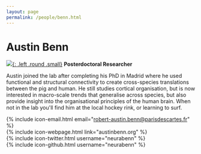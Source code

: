```yaml
---
layout: page
permalink: /people/benn.html
---
```

# Austin Benn
[![]({{site.baseurl}}/images/Benn.jpg){: .left .round .small}](/people/benn.html)
**Posterdoctoral Researcher**  

Austin joined the lab after completing his PhD in Madrid where he used functional and structural connectivity to create cross-species translations between the pig and human. He still studies cortical organisation, but is now interested in macro-scale trends that generalise across species, but also provide insight into the organisational principles of the human brain. When not in the lab you'll find him at the local hockey rink, or learning to surf.  

{% include icon-email.html email="robert-austin.benn@parisdescartes.fr" %}  
{% include icon-webpage.html link="austinbenn.org" %}  
{% include icon-twitter.html username="neurabenn" %}  
{% include icon-github.html username="neurabenn" %}  